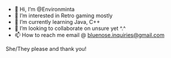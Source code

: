 - 👋 Hi, I’m @Environminta
- 👀 I’m interested in Retro gaming mostly
- 🌱 I’m currently learning Java, C++
- 💞️ I’m looking to collaborate on unsure yet ^.^
- 📫 How to reach me email @ bluenose.inquiries@gmail.com

<!---
Environmela/Environmela is a ✨ special ✨ repository because its `README.md` (this file) appears on your GitHub profile.
You can click the Preview link to take a look at your changes.
--->

She/They please and thank you!
